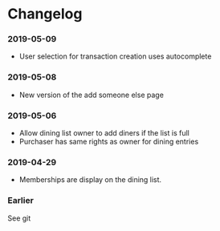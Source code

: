 # Changelog

### 2019-05-09

* User selection for transaction creation uses autocomplete

### 2019-05-08

* New version of the add someone else page

### 2019-05-06

* Allow dining list owner to add diners if the list is full
* Purchaser has same rights as owner for dining entries

### 2019-04-29

* Memberships are display on the dining list.


### Earlier

See git
